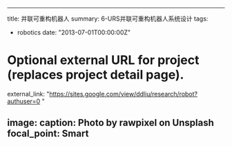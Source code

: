 

---
title: 并联可重构机器人
summary: 6-URS并联可重构机器人系统设计
tags:
- robotics
date: "2013-07-01T00:00:00Z"

# Optional external URL for project (replaces project detail page).
external_link: "https://sites.google.com/view/ddliu/research/robot?authuser=0 "

image:
  caption: Photo by rawpixel on Unsplash
  focal_point: Smart
---